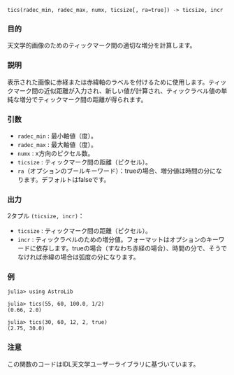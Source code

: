 ```
tics(radec_min, radec_max, numx, ticsize[, ra=true]) -> ticsize, incr
```

### 目的

天文学的画像のためのティックマーク間の適切な増分を計算します。

### 説明

表示された画像に赤経または赤緯軸のラベルを付けるために使用します。ティックマーク間の近似距離が入力され、新しい値が計算され、ティックラベル値の単純な増分でティックマーク間の距離が得られます。

### 引数

  * `radec_min` : 最小軸値（度）。
  * `radec_max` : 最大軸値（度）。
  * `numx` : x方向のピクセル数。
  * `ticsize` : ティックマーク間の距離（ピクセル）。
  * `ra`（オプションのブールキーワード）：trueの場合、増分値は時間の分になります。デフォルトはfalseです。

### 出力

2タプル `(ticsize, incr)`：

  * `ticsize` : ティックマーク間の距離（ピクセル）。
  * `incr` : ティックラベルのための増分値。フォーマットはオプションのキーワードに依存します。trueの場合（すなわち赤経の場合）、時間の分で、そうでなければ赤緯の場合は弧度の分になります。

### 例

```jldoctest
julia> using AstroLib

julia> tics(55, 60, 100.0, 1/2)
(0.66, 2.0)

julia> tics(30, 60, 12, 2, true)
(2.75, 30.0)
```

### 注意

この関数のコードはIDL天文学ユーザーライブラリに基づいています。
